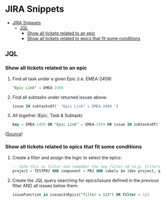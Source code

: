 # JIRA Snippets

- [JIRA Snippets](#jira-snippets)
  - [JQL](#jql)
    - [Show all tickets related to an epic](#show-all-tickets-related-to-an-epic)
    - [Show all tickets related to epics that fit some conditions](#show-all-tickets-related-to-epics-that-fit-some-conditions)

## JQL

### Show all tickets related to an epic

1. Find all task under a given Epic (i.e. EMEA-2459)

    ```sql
    "Epic Link" = EMEA-2459
    ```

2. Find all subtasks under returned issues above:

    ```sql
    issue IN subtasksOf(' "Epic Link" = EMEA-2459 ')
    ```

3. All together (Epic, Task & Subtask)

    ```sql
    key = EMEA-2459 OR "Epic Link" = EMEA-2459 OR issue IN subtasksOf(' "Epic Link" = EMEA-2459 ')
    ```

([Source](https://community.atlassian.com/t5/Jira-Software-questions/JQL-to-show-all-issues-and-subtasks-in-an-epic/qaq-p/1432325#M88404))

### Show all tickets related to epics that fit some conditions

1. Create a filter and assign the logic to select the epics:

    ```sql
    -- Safe this as filter and remember the new filter-id (e.g. filter=123)
    project = TESTPRJ AND component = PRJ AND labels in (dev-project, qs-projekt)
    ```

2. Create the JQL query searching for epics/issues defined in the previous filter AND all issues below them:

    ```sql
    issueFunction in issuesInEpics("filter = 123") OR filter = 123
    ```
